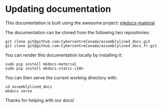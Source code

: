 # Updating documentation

This documentation is built using the awesome project: [mkdocs-material](https://squidfunk.github.io/mkdocs-material/)

The documentation can be cloned from the following two repositories:
```
git clone git@github.com:CybercentreCanada/assemblyline4_docs.git
git clone git@github.com:CybercentreCanada/assemblyline4_docs_fr.git
```

You can render this documentation locally by installing it:
```
sudo pip install mkdocs-material
sudo pip install mkdocs-static-i18n
```

You can then serve the current working directory with:
```
cd assemblyline4_docs
mkdocs serve
```

Thanks for helping with our docs!
